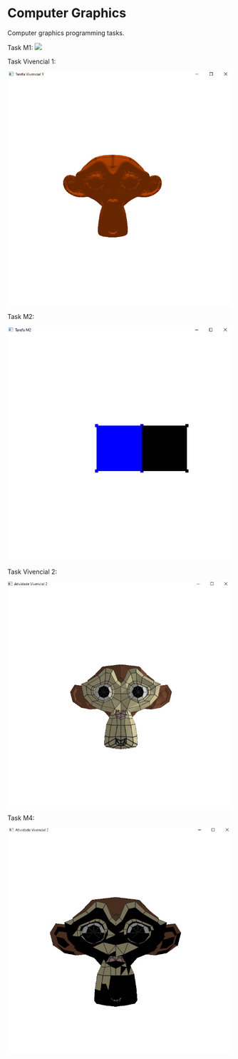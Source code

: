 # Computer Graphics
Computer graphics programming tasks.

Task M1:
![](https://lh3.googleusercontent.com/fife/APg5EOaFm3egdqm4L5iX7OShLRD-a0T5AAkiUl7lJJjURlO-o9avcgp1tPp9vqnC8tQjJqcytRgrJhWdWGQ3PDOkRAhpN7ye_svTZuQ4keVu0hZ3OB84QvdStoD_oAIBAkKZkzdGhU_7xNCuUdKxbf6w3YIRFJDH6CcXYcluSm1GJBy7KGPKmu9p9TC4_jrT2NipoHxeGbnfY41byHMgQHOVzVkvvkRKFHT8Uv7DiT3v6PAeVIvtsfx4hDSL9UuYS3dGgIm0PGIIkgZp2dd_7WmGP6xDFblgDFFT9XdtQqgwCBRvo2i-K2xqw8NZ9Ky4ydKY7p8q1RmdzY2dlIDBzciVcKEsmn2NTSbnUyQIbGf1Sj_5K-WSjJGzQrU2aJx9RwQOqTTv0gzOtE_q8rx8UraxiU2OpMZqPPDcC7J4kJMOnFFyFjloNcqKsiDG3q-_O-Xc452T8fXDDRWfPmKJ5iO-3ub7BuEh6AO_r1gtsm10YlqSthQOG1JaoBRlq79juzipIk0C4GsnCEKFjy3uRgYxpSR_UifI8Y4GY94jShS8poh6G0tqHKOJ4SG3n2YRm1XDr7JQCCX3Su4SmLsY464t1fTCxfdLjP1mecE7F6x4W8s-7GvBrdDKhXtMIpt2wkixuU6TCR5wKvDqWNafwDZviYsN5GeMIOfsaG-L9_x8iBabpj3QS8T3cCnfh6_e3NUdny_3EAKzK2bCbnbREgPlXJvXehk3OTN0OzTZ4O420lfZU3AM0dh3FaMzGWyq5MbBrmTnCaypRLuls2t04zFDs7TJI1aPmOjAleweoAe_Kfk_s0O7S3gl3zrNw2-rTbG_B4z3x_gm2fciMI-AsUBBFV44jtuZks71R-YHlb1pDiKoxAquElpfL6uy34Cc2b0d6qba4FA-IXF9XtPUQIIUnjkn9KQwVwun2G0UL3C2SzgblAHsRDxOCxPsOcdoQVBAUHl91Uz67aG_=w1920-h969)

Task Vivencial 1:

![](https://github.com/leonhar001/ComputerGraphics/blob/main/GB1/suzanne0.gif?raw=true)

Task M2:

![](https://github.com/leonhar001/ComputerGraphics/blob/main/MOD2/Hello3D%20-%20Pyramid/2cube.gif?raw=true)

Task Vivencial 2:

![](https://github.com/leonhar001/ComputerGraphics/blob/main/GB2/Hello3D%20-%20Pyramid/suzanneText.gif?raw=true)

Task M4:

![](https://github.com/leonhar001/ComputerGraphics/blob/main/MOD4/suzannePhong.gif?raw=true)
